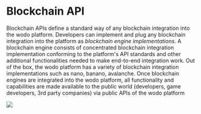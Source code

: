 # Blockchain API

Blockchain APIs define a standard way of any blockchain integration into the wodo platform. Developers can implement and plug any blockchain integration into the platform as _blockchain engine implementations_. A blockchain engine consists of concentrated blockchain integration implementation conforming to the platform's API standards and other additional functionalities needed to make end-to-end integration work. Out of the box, the wodo platform has a variety of blockchain integration implementations such as nano, banano, avalanche. Once blockchain engines are integrated into the wodo platform, all functionality and capabilities are made available to the public world (developers, game developers, 3rd party companies) via public APIs of the wodo platform

![](../../../.gitbook/assets/wodo\_api\_driven\_design.jpg)
